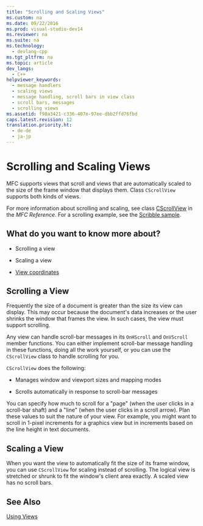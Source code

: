 ```yaml
---
title: "Scrolling and Scaling Views"
ms.custom: na
ms.date: 09/22/2016
ms.prod: visual-studio-dev14
ms.reviewer: na
ms.suite: na
ms.technology: 
  - devlang-cpp
ms.tgt_pltfrm: na
ms.topic: article
dev_langs: 
  - C++
helpviewer_keywords: 
  - message handlers
  - scaling views
  - message handling, scroll bars in view class
  - scroll bars, messages
  - scrolling views
ms.assetid: f98a3421-c336-407e-97ee-dbb2ffd76fbd
caps.latest.revision: 12
translation.priority.ht: 
  - de-de
  - ja-jp
---
```

# Scrolling and Scaling Views
MFC supports views that scroll and views that are automatically scaled to the size of the frame window that displays them. Class `CScrollView` supports both kinds of views.  
  
 For more information about scrolling and scaling, see class [CScrollView](../vs140/cscrollview-class.md) in the *MFC Reference*. For a scrolling example, see the [Scribble sample](../vs140/visual-c---samples.md).  
  
## What do you want to know more about?  
  
-   Scrolling a view  
  
-   Scaling a view  
  
-   [View coordinates](http://msdn.microsoft.com/library/windows/desktop/dd145205)  
  
##  <a name="_core_scrolling_a_view"></a> Scrolling a View  
 Frequently the size of a document is greater than the size its view can display. This may occur because the document's data increases or the user shrinks the window that frames the view. In such cases, the view must support scrolling.  
  
 Any view can handle scroll-bar messages in its `OnHScroll` and `OnVScroll` member functions. You can either implement scroll-bar message handling in these functions, doing all the work yourself, or you can use the `CScrollView` class to handle scrolling for you.  
  
 `CScrollView` does the following:  
  
-   Manages window and viewport sizes and mapping modes  
  
-   Scrolls automatically in response to scroll-bar messages  
  
 You can specify how much to scroll for a "page" (when the user clicks in a scroll-bar shaft) and a "line" (when the user clicks in a scroll arrow). Plan these values to suit the nature of your view. For example, you might want to scroll in 1-pixel increments for a graphics view but in increments based on the line height in text documents.  
  
##  <a name="_core_scaling_a_view"></a> Scaling a View  
 When you want the view to automatically fit the size of its frame window, you can use `CScrollView` for scaling instead of scrolling. The logical view is stretched or shrunk to fit the window's client area exactly. A scaled view has no scroll bars.  
  
## See Also  
 [Using Views](../vs140/using-views.md)
